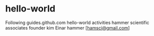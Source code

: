 # hello-world
Following guides.github.com hello-world activities
hammer scientific associates founder
kim Einar hammer [hamsci@gmail.com]
